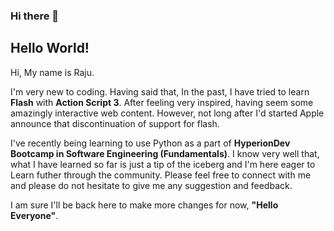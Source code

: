 ### Hi there 👋

## Hello World!
  
Hi, My name is Raju.   
  
I'm very new to coding. Having said that, In the past, I have tried to learn **Flash** with **Action Script 3**. After feeling very inspired, having seem some amazingly interactive web content. However, not long after I'd started Apple announce that discontinuation of support for flash.

I've recently being learning to use Python as a part of **HyperionDev Bootcamp in Software Engineering (Fundamentals)**. I know very well that, what I have learned so far is just a tip of the iceberg and I'm here eager to Learn futher through the community. Please feel free to connect with me and please do not hesitate to give me any suggestion and feedback.

I am sure I'll be back here to make more changes for now, **"Hello Everyone"**.


<!--
**Raju-Mali/Raju-Mali** is a ✨ _special_ ✨ repository because its `README.md` (this file) appears on your GitHub profile.

Here are some ideas to get you started:

- 🔭 I’m currently working on ...
- 🌱 I’m currently learning ...
- 👯 I’m looking to collaborate on ...
- 🤔 I’m looking for help with ...
- 💬 Ask me about ...
- 📫 How to reach me: ...
- 😄 Pronouns: ...
- ⚡ Fun fact: ...
-->
